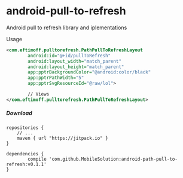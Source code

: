 # android-pull-to-refresh
Android pull to refresh library and iplementations

Usage

```XML
<com.eftimoff.pulltorefresh.PathPullToRefreshLayout
        android:id="@+id/pullToRefresh"
        android:layout_width="match_parent"
        android:layout_height="match_parent"
        app:pptrBackgroundColor="@android:color/black"
        app:pptrPathWidth="5"
        app:pptrSvgResourceId="@raw/lol">

        // Views
</com.eftimoff.pulltorefresh.PathPullToRefreshLayout>
```

##### Download

	repositories {
	    // ...
	    maven { url "https://jitpack.io" }
	}
	
	dependencies {
	        compile 'com.github.MobileSolution:android-path-pull-to-refresh:v0.1.1'
	}
